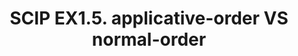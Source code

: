---
layout: post
title: SCIP EX1.5. applicative-order VS normal-order
description: scip exercise 1.5

---